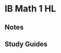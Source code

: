 <script id="WolframAlphaScript" src="//www.wolframalpha.com/input/embed/?type=small" type="text/javascript"></script>
# IB Math 1 HL

## Notes

## Study Guides
<!--stackedit_data:
eyJoaXN0b3J5IjpbOTE3NTM4NzIwLDEyNjc2NjQyMjhdfQ==
-->